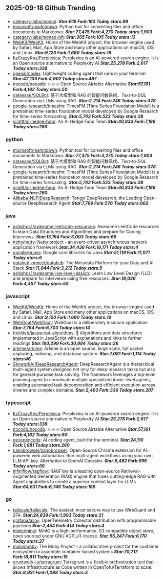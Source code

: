 ## 2025-09-18 Github Trending

### 
* [category-labs/monad](https://github.com/category-labs/monad):  ***Star:616 Fork:163 Today stars:96***
* [microsoft/markitdown](https://github.com/microsoft/markitdown): Python tool for converting files and office documents to Markdown. ***Star:77,475 Fork:4,270 Today stars:1,903***
* [category-labs/monad-bft](https://github.com/category-labs/monad-bft):  ***Star:365 Fork:105 Today stars:13***
* [WebKit/WebKit](https://github.com/WebKit/WebKit): Home of the WebKit project, the browser engine used by Safari, Mail, App Store and many other applications on macOS, iOS and Linux. ***Star:9,120 Fork:1,680 Today stars:19***
* [ItzCrazyKns/Perplexica](https://github.com/ItzCrazyKns/Perplexica): Perplexica is an AI-powered search engine. It is an Open source alternative to Perplexity AI ***Star:25,278 Fork:2,617 Today stars:338***
* [openai/codex](https://github.com/openai/codex): Lightweight coding agent that runs in your terminal ***Star:42,133 Fork:4,902 Today stars:487***
* [nocodb/nocodb](https://github.com/nocodb/nocodb): 🔥 🔥 🔥 Open Source Airtable Alternative ***Star:57,161 Fork:4,162 Today stars:50***
* [dataease/SQLBot](https://github.com/dataease/SQLBot): 基于大模型和 RAG 的智能问数系统。Text-to-SQL Generation via LLMs using RAG. ***Star:2,214 Fork:246 Today stars:378***
* [google-research/timesfm](https://github.com/google-research/timesfm): TimesFM (Time Series Foundation Model) is a pretrained time-series foundation model developed by Google Research for time-series forecasting. ***Star:5,742 Fork:523 Today stars:38***
* [virattt/ai-hedge-fund](https://github.com/virattt/ai-hedge-fund): An AI Hedge Fund Team ***Star:40,833 Fork:7,186 Today stars:260***

### python
* [microsoft/markitdown](https://github.com/microsoft/markitdown): Python tool for converting files and office documents to Markdown. ***Star:77,475 Fork:4,270 Today stars:1,903***
* [dataease/SQLBot](https://github.com/dataease/SQLBot): 基于大模型和 RAG 的智能问数系统。Text-to-SQL Generation via LLMs using RAG. ***Star:2,214 Fork:246 Today stars:378***
* [google-research/timesfm](https://github.com/google-research/timesfm): TimesFM (Time Series Foundation Model) is a pretrained time-series foundation model developed by Google Research for time-series forecasting. ***Star:5,742 Fork:523 Today stars:38***
* [virattt/ai-hedge-fund](https://github.com/virattt/ai-hedge-fund): An AI Hedge Fund Team ***Star:40,833 Fork:7,186 Today stars:260***
* [Alibaba-NLP/DeepResearch](https://github.com/Alibaba-NLP/DeepResearch): Tongyi DeepResearch, the Leading Open-source DeepResearch Agent ***Star:7,769 Fork:576 Today stars:662***

### java
* [ashishps1/awesome-leetcode-resources](https://github.com/ashishps1/awesome-leetcode-resources): Awesome LeetCode resources to learn Data Structures and Algorithms and prepare for Coding Interviews. ***Star:13,194 Fork:3,003 Today stars:66***
* [netty/netty](https://github.com/netty/netty): Netty project - an event-driven asynchronous network application framework ***Star:34,438 Fork:16,171 Today stars:4***
* [google/guava](https://github.com/google/guava): Google core libraries for Java ***Star:51,119 Fork:11,071 Today stars:6***
* [datahub-project/datahub](https://github.com/datahub-project/datahub): The Metadata Platform for your Data and AI Stack ***Star:11,044 Fork:3,212 Today stars:9***
* [ashishps1/awesome-low-level-design](https://github.com/ashishps1/awesome-low-level-design): Learn Low Level Design (LLD) and prepare for interviews using free resources. ***Star:18,026 Fork:4,457 Today stars:50***

### javascript
* [WebKit/WebKit](https://github.com/WebKit/WebKit): Home of the WebKit project, the browser engine used by Safari, Mail, App Store and many other applications on macOS, iOS and Linux. ***Star:9,120 Fork:1,680 Today stars:19***
* [WebGoat/WebGoat](https://github.com/WebGoat/WebGoat): WebGoat is a deliberately insecure application ***Star:7,764 Fork:6,703 Today stars:14***
* [trekhleb/javascript-algorithms](https://github.com/trekhleb/javascript-algorithms): 📝 Algorithms and data structures implemented in JavaScript with explanations and links to further readings ***Star:193,299 Fork:30,884 Today stars:26***
* [arkime/arkime](https://github.com/arkime/arkime): Arkime is an open source, large scale, full packet capturing, indexing, and database system. ***Star:7,081 Fork:1,114 Today stars:46***
* [SkyworkAI/DeepResearchAgent](https://github.com/SkyworkAI/DeepResearchAgent): DeepResearchAgent is a hierarchical multi-agent system designed not only for deep research tasks but also for general-purpose task solving. The framework leverages a top-level planning agent to coordinate multiple specialized lower-level agents, enabling automated task decomposition and efficient execution across diverse and complex domains. ***Star:2,463 Fork:336 Today stars:207***

### typescript
* [ItzCrazyKns/Perplexica](https://github.com/ItzCrazyKns/Perplexica): Perplexica is an AI-powered search engine. It is an Open source alternative to Perplexity AI ***Star:25,278 Fork:2,617 Today stars:338***
* [nocodb/nocodb](https://github.com/nocodb/nocodb): 🔥 🔥 🔥 Open Source Airtable Alternative ***Star:57,161 Fork:4,162 Today stars:50***
* [sst/opencode](https://github.com/sst/opencode): AI coding agent, built for the terminal. ***Star:24,110 Fork:1,681 Today stars:260***
* [nanobrowser/nanobrowser](https://github.com/nanobrowser/nanobrowser): Open-Source Chrome extension for AI-powered web automation. Run multi-agent workflows using your own LLM API key. Alternative to OpenAI Operator. ***Star:9,462 Fork:956 Today stars:69***
* [infiniflow/ragflow](https://github.com/infiniflow/ragflow): RAGFlow is a leading open-source Retrieval-Augmented Generation (RAG) engine that fuses cutting-edge RAG with Agent capabilities to create a superior context layer for LLMs ***Star:64,631 Fork:6,746 Today stars:185***

### go
* [tailscale/tailscale](https://github.com/tailscale/tailscale): The easiest, most secure way to use WireGuard and 2FA. ***Star:24,839 Fork:1,993 Today stars:31***
* [grafana/alloy](https://github.com/grafana/alloy): OpenTelemetry Collector distribution with programmable pipelines ***Star:2,454 Fork:414 Today stars:4***
* [minio/minio](https://github.com/minio/minio): MinIO is a high-performance, S3 compatible object store, open sourced under GNU AGPLv3 license. ***Star:55,247 Fork:6,170 Today stars:27***
* [moby/moby](https://github.com/moby/moby): The Moby Project - a collaborative project for the container ecosystem to assemble container-based systems ***Star:70,717 Fork:18,811 Today stars:15***
* [gruntwork-io/terragrunt](https://github.com/gruntwork-io/terragrunt): Terragrunt is a flexible orchestration tool that allows Infrastructure as Code written in OpenTofu/Terraform to scale. ***Star:8,931 Fork:1,088 Today stars:3***
